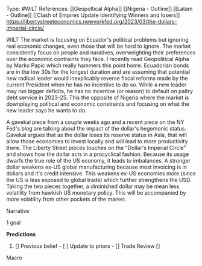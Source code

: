Type: #WILT 
References: [[Geopoltical Alpha]]
[[Nigeria - Outline]]
[[Latam - Outline]]
[[Clash of Empires Update Identifying Winners and losers]]
https://libertystreeteconomics.newyorkfed.org/2023/03/the-dollars-imperial-circle/



WILT
The market is focusing on Ecuador's political problems but ignoring real economic changes, even those that will be hard to ignore. The market consistently focus on people and naratives, overweighting their preferences over the economic contraints they face. I recently read Geopolitical Alpha by Marko Papic which really hammers this point home. Ecuadorian bonds are in the low 30s for the longest duration and are assuming that potential new radical leader would inexplicably reverse fiscal reforms made by the current President when he has no incentive to do so. While a new leader may run bigger deficits, he has no incentive (or reason) to default on paltry debt service in 2023-25. This the opposite of Nigeria where the market is downplaying political and economic constraints and focusing on what the new leader says he wants to do.

A gavekal piece from a couple weeks ago and a recent piece on the NY Fed's blog are talking about the impact of the dollar's hegemonic status. Gavekal argues that as the dollar loses its reserve status  in Asia, that will allow those economies to invest locally and will lead to more productivity there. The Liberty Street pieces touches on the "Dollar's Imperial Circle" and shows how the dollar acts in a procyclical fashion. Because its usage dwarfs the true role of the US economy, it leads to imbalances. A stronger dollar weakens ex-US global manufacturing because most invoicing is in dollars and it's credit intensive. This weakens ex-US economies more (since the US is less exposed to global trade) which further strengthens the USD. Taking the two pieces together, a diminished dollar may be mean less volatility from hawkish US monetary policy. This will be accompanied by more volatility from other pockets of the market.


Narrative

1 goal


**Predictions**

1) []
Previous belief - 
[ ]
Update to priors - 
[]
Trade Review
[]





Macro
